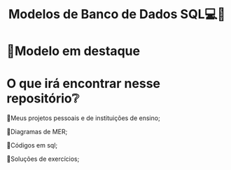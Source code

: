 <h1 align="center">Modelos de Banco de Dados SQL💻🐬<h1>

<h1>📌Modelo em destaque</h1>

<h1>O que irá encontrar nesse repositório❔</h1>

🌊Meus projetos pessoais e de instituições de ensino;

🌊Diagramas de MER;

🌊Códigos em sql;

🌊Soluções de exercícios;

